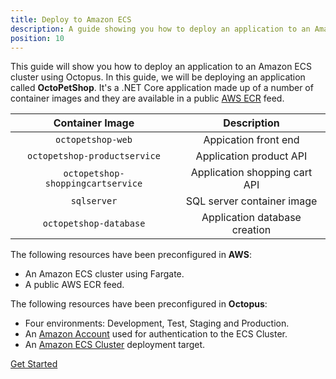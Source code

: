 ```yaml
---
title: Deploy to Amazon ECS
description: A guide showing you how to deploy an application to an Amazon ECS cluster using Octopus Deploy. 
position: 10
---
```


This guide will show you how to deploy an application to an Amazon ECS cluster using Octopus. In this guide, we will be deploying an application called **OctoPetShop**. It's a .NET Core application made up of a number of container images and they are available in a public [AWS ECR](https://aws.amazon.com/ecr/) feed.


|  Container Image | Description  |
|:-:|:-:|
| `octopetshop-web`  |  Appication front end |
| `octopetshop-productservice` | Application product API  |
| `octopetshop-shoppingcartservice`  | Application shopping cart API  |
| `sqlserver`  | SQL server container image  |
| `octopetshop-database` | Application database creation | 

The following resources have been preconfigured in **AWS**:

* An Amazon ECS cluster using Fargate.
* A public AWS ECR feed.

The following resources have been preconfigured in **Octopus**: 

* Four environments: Development, Test, Staging and Production.
* An [Amazon Account](/docs/infrastructure/accounts/aws/index.md) used for authentication to the ECS Cluster. 
* An [Amazon ECS Cluster](/docs/infrastructure/deployment-targets/amazon-ecs-cluster-target.md) deployment target. 

<span><a class="btn btn-success" href="/docs/deployments/aws/guides/deploy-to-ecs/creating-new-aws-external-feed">Get Started</a></span>